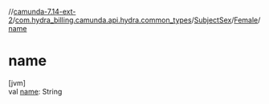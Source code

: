 //[camunda-7.14-ext-2](../../../../index.md)/[com.hydra_billing.camunda.api.hydra.common_types](../../index.md)/[SubjectSex](../index.md)/[Female](index.md)/[name](name.md)

# name

[jvm]\
val [name](name.md): String
